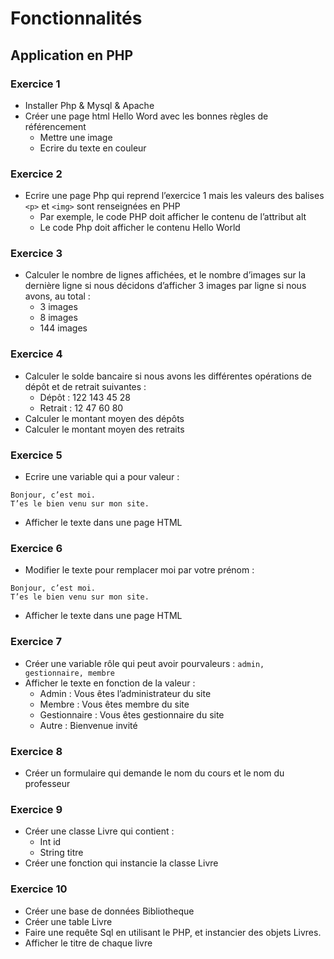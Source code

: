 # Fonctionnalités

## Application en PHP

### Exercice 1

- Installer Php & Mysql & Apache
- Créer une page html Hello Word avec les bonnes règles de référencement
    - Mettre une image
    - Ecrire du texte en couleur

### Exercice 2

- Ecrire une page Php qui reprend l’exercice 1 mais les valeurs des balises ```<p>``` et ```<img>``` sont renseignées en PHP
    - Par exemple, le code PHP doit afficher le contenu de l’attribut alt
    - Le code Php doit afficher le contenu Hello World

### Exercice 3

- Calculer le nombre de lignes affichées, et le nombre d’images sur la dernière ligne si nous décidons d’afficher 3 images par ligne si nous avons, au total :
    - 3 images
    - 8 images
    - 144 images

### Exercice 4

- Calculer le solde bancaire si nous avons les différentes opérations de dépôt et de retrait suivantes :
    - Dépôt : 122 143 45 28
    - Retrait : 12 47 60 80
- Calculer le montant moyen des dépôts
- Calculer le montant moyen des retraits

### Exercice 5

- Ecrire une variable qui a pour valeur :
```
Bonjour, c’est moi.
T’es le bien venu sur mon site.
```
- Afficher le texte dans une page HTML

### Exercice 6

- Modifier le texte pour remplacer moi par votre prénom :
```
Bonjour, c’est moi.
T’es le bien venu sur mon site.
```
- Afficher le texte dans une page HTML

### Exercice 7

- Créer une variable rôle qui peut avoir pourvaleurs : ```admin, gestionnaire, membre```
- Afficher le texte en fonction de la valeur :
    - Admin : Vous êtes l’administrateur du site
    - Membre : Vous êtes membre du site
    - Gestionnaire : Vous êtes gestionnaire du site
    - Autre : Bienvenue invité

### Exercice 8

- Créer un formulaire qui demande le nom du cours et le nom du professeur

### Exercice 9

- Créer une classe Livre qui contient :
    - Int id
    - String titre
- Créer une fonction qui instancie la classe Livre

### Exercice 10

- Créer une base de données Bibliotheque
- Créer une table Livre
- Faire une requête Sql en utilisant le PHP, et instancier des objets Livres.
- Afficher le titre de chaque livre